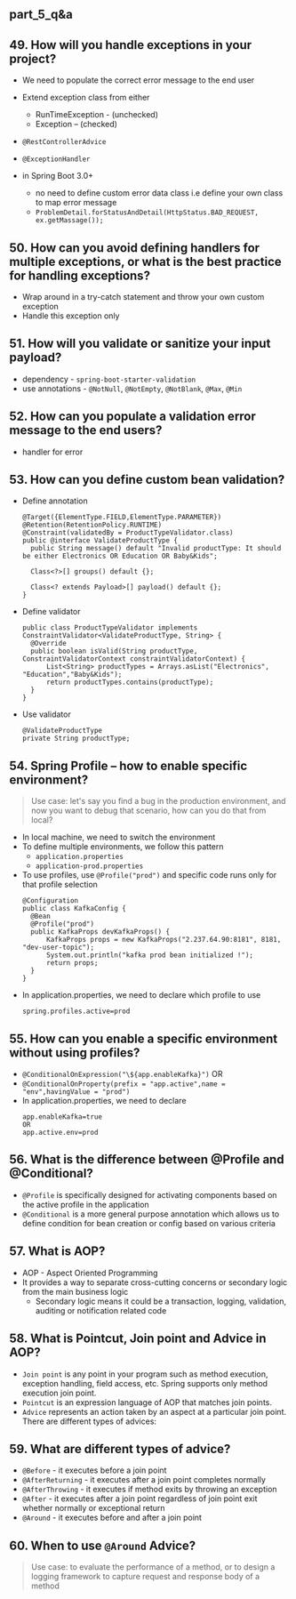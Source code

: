 ## part_5_q&a

## 49. How will you handle exceptions in your project?

- We need to populate the correct error message to the end user
- Extend exception class from either
  - RunTimeException - (unchecked)
  - Exception – (checked)
- `@RestControllerAdvice`
- `@ExceptionHandler`

- in Spring Boot 3.0+
  - no need to define custom error data class i.e define your own class to map error message
  - `ProblemDetail.forStatusAndDetail(HttpStatus.BAD_REQUEST, ex.getMassage());`

## 50. How can you avoid defining handlers for multiple exceptions, or what is the best practice for handling exceptions?

- Wrap around in a try-catch statement and throw your own custom exception
- Handle this exception only

## 51. How will you validate or sanitize your input payload?

- dependency - `spring-boot-starter-validation`
- use annotations - `@NotNull`, `@NotEmpty`, `@NotBlank`, `@Max`, `@Min`

## 52. How can you populate a validation error message to the end users?

- handler for error

## 53. How can you define custom bean validation?

- Define annotation
  ```
  @Target({ElementType.FIELD,ElementType.PARAMETER})
  @Retention(RetentionPolicy.RUNTIME)
  @Constraint(validatedBy = ProductTypeValidator.class)
  public @interface ValidateProductType {
    public String message() default "Invalid productType: It should be either Electronics OR Education OR Baby&Kids";

    Class<?>[] groups() default {};

    Class<? extends Payload>[] payload() default {};
  }
  ```
- Define validator
  ```
  public class ProductTypeValidator implements ConstraintValidator<ValidateProductType, String> {
    @Override
    public boolean isValid(String productType, ConstraintValidatorContext constraintValidatorContext) {
        List<String> productTypes = Arrays.asList("Electronics", "Education","Baby&Kids");
        return productTypes.contains(productType);
    }
  }
  ```
- Use validator
  ```
  @ValidateProductType
  private String productType;
  ```

## 54. Spring Profile – how to enable specific environment?

> Use case: let's say you find a bug in the production environment, and now you want to debug that scenario, how can you do that from local?

- In local machine, we need to switch the environment
- To define multiple environments, we follow this pattern
  - `application.properties`
  - `application-prod.properties`
- To use profiles, use `@Profile("prod")` and specific code runs only for that profile selection
  ```
  @Configuration
  public class KafkaConfig {
    @Bean
    @Profile("prod")
    public KafkaProps devKafkaProps() {
        KafkaProps props = new KafkaProps("2.237.64.90:8181", 8181, "dev-user-topic");
        System.out.println("kafka prod bean initialized !");
        return props;
    }
  }
  ```
- In application.properties, we need to declare which profile to use
  ```
  spring.profiles.active=prod
  ```

## 55. How can you enable a specific environment without using profiles?

- `@ConditionalOnExpression("\${app.enableKafka}")`
OR
- `@ConditionalOnProperty(prefix = "app.active",name = "env",havingValue = "prod")`
- In application.properties, we need to declare 
  ```
  app.enableKafka=true
  OR
  app.active.env=prod
  ```

## 56. What is the difference between @Profile and @Conditional?

- `@Profile` is specifically designed for activating components based on the active profile in the application
- `@Conditional` is a more general purpose annotation which allows us to define condition for bean creation or config based on various criteria

## 57. What is AOP?

- AOP - Aspect Oriented Programming
- It provides a way to separate cross-cutting concerns or secondary logic from the main business logic
  - Secondary logic means it could be a transaction, logging, validation, auditing or notification related code

## 58. What is Pointcut, Join point and Advice in AOP?

- `Join point` is any point in your program such as method execution, exception handling, field access, etc. Spring supports only method execution join point.
- `Pointcut` is an expression language of AOP that matches join points.
- `Advice` represents an action taken by an aspect at a particular join point. There are different types of advices:

## 59. What are different types of advice?

- `@Before` - it executes before a join point
- `@AfterReturning` - it executes after a join point completes normally
- `@AfterThrowing` - it executes if method exits by throwing an exception
- `@After` - it executes after a join point regardless of join point exit whether normally or exceptional return
- `@Around` - it executes before and after a join point

## 60. When to use `@Around` Advice?

> Use case: to evaluate the performance of a method, or to design a logging framework to capture request and response body of a method